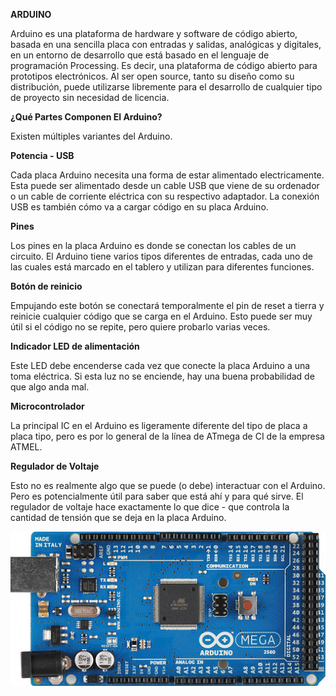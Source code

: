 **ARDUINO**

Arduino es una plataforma de hardware y software de código abierto, basada en una sencilla placa con entradas y salidas, analógicas y digitales, en un entorno de desarrollo que está basado en el lenguaje de programación Processing. Es decir, una plataforma de código abierto para prototipos electrónicos.
Al ser open source, tanto su diseño como su distribución, puede utilizarse libremente para el desarrollo de cualquier tipo de proyecto sin necesidad de licencia.

**¿Qué Partes Componen El Arduino?**

Existen múltiples variantes del Arduino. 

**Potencia - USB**

Cada placa Arduino necesita una forma de estar alimentado electricamente. Esta puede ser alimentado desde un cable USB que viene de su ordenador o un cable de corriente eléctrica con su respectivo adaptador. La conexión USB es también cómo va a cargar código en su placa Arduino.

**Pines**

Los pines en la placa Arduino es donde se conectan los cables de un circuito. El Arduino tiene varios tipos diferentes de entradas, cada uno de las cuales está marcado en el tablero y utilizan para diferentes funciones.

**Botón de reinicio**

Empujando este botón se conectará temporalmente el pin de reset a tierra y reinicie cualquier código que se carga en el Arduino. Esto puede ser muy útil si el código no se repite, pero quiere probarlo varias veces.

**Indicador LED de alimentación**

Este LED debe encenderse cada vez que conecte la placa Arduino a una toma eléctrica. Si esta luz no se enciende, hay una buena probabilidad de que algo anda mal.

**Microcontrolador**

La principal IC en el Arduino es ligeramente diferente del tipo de placa a placa tipo, pero es por lo general de la línea de ATmega de CI de la empresa ATMEL.


**Regulador de Voltaje**

Esto no es realmente algo que se puede (o debe) interactuar con el Arduino. Pero es potencialmente útil para saber que está ahí y para qué sirve. El regulador de voltaje hace exactamente lo que dice - que controla la cantidad de tensión que se deja en la placa Arduino.

![2](https://github.com/dianapuerto/proyecto-1/blob/master/imagenes/Arduino%20Mega.PNG)
